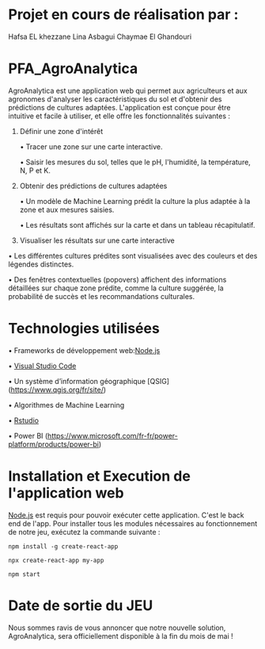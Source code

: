 # Projet en cours de réalisation par :
Hafsa EL khezzane
Lina Asbagui 
Chaymae El Ghandouri
# PFA_AgroAnalytica
AgroAnalytica est une application web qui permet aux agriculteurs et aux agronomes d'analyser les caractéristiques du sol et d'obtenir des prédictions de cultures adaptées. L'application est conçue pour être intuitive et facile à utiliser, et elle offre les fonctionnalités suivantes :
1. Définir une zone d'intérêt
   
    •	Tracer une zone sur une carte interactive.


    •	Saisir les mesures du sol, telles que le pH, l'humidité, la température, N, P et K.

   
3. Obtenir des prédictions de cultures adaptées


    •	Un modèle de Machine Learning prédit la culture la plus adaptée à la zone et aux mesures saisies.

   
    •	Les résultats sont affichés sur la carte et dans un tableau récapitulatif.

   
4. Visualiser les résultats sur une carte interactive

   
  •	Les différentes cultures prédites sont visualisées avec des couleurs et des légendes distinctes.

  
  •	Des fenêtres contextuelles (popovers) affichent des informations détaillées sur chaque zone prédite, comme la culture suggérée, la probabilité de succès et les recommandations culturales.
  
# Technologies utilisées
  •	Frameworks de développement web:[Node.js](https://nodejs.org/en)

  
  • [Visual Studio Code](https://code.visualstudio.com/)

  
  •	Un système d’information géographique [QSIG] (https://www.qgis.org/fr/site/)

  
  •	Algorithmes de Machine Learning

  
  •	[Rstudio](https://posit.co/download/rstudio-desktop/)
  
  •	Power BI (https://www.microsoft.com/fr-fr/power-platform/products/power-bi)


# Installation et Execution de l'application web
[Node.js](https://nodejs.org/en)  est requis pour pouvoir exécuter cette application. C'est le back end de l'app. Pour installer tous les modules nécessaires au fonctionnement de notre jeu, exécutez la commande suivante :


``npm install -g create-react-app``



`npx create-react-app my-app`




`npm start`

# Date de sortie du JEU
Nous sommes ravis de vous annoncer que notre nouvelle solution, AgroAnalytica, sera officiellement disponible à la fin du mois de mai !
